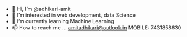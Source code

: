 - 👋 Hi, I’m @adhikari-amit
- 👀 I’m interested in web development, data Science
- 🌱 I’m currently learning Machine Learning
- 📫 How to reach me ... amitadhikari@outlook.in MOBILE: 7431858630

<!---
adhikari-amit/adhikari-amit is a ✨ special ✨ repository because its `README.md` (this file) appears on your GitHub profile.
You can click the Preview link to take a look at your changes.
--->
